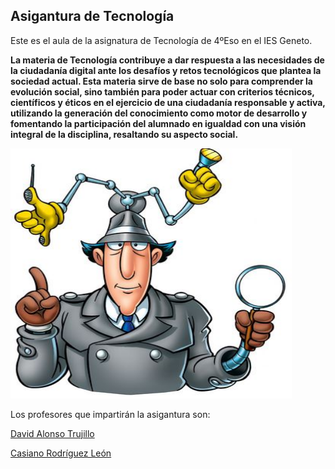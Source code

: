 ## Asigantura de Tecnología

Este es el aula de la asignatura de Tecnología de 4ºEso en el IES Geneto.

**La materia de Tecnología contribuye a dar respuesta a las necesidades de la ciudadanía digital ante los desafíos y retos tecnológicos que plantea la sociedad actual. Esta materia sirve de base no solo para comprender la evolución social, sino también para poder actuar con criterios técnicos, científicos y éticos en el ejercicio de una ciudadanía responsable y activa, utilizando la generación del conocimiento como motor de desarrollo y fomentando la participación del alumnado en igualdad con una visión integral de la disciplina, resaltando su aspecto social.**

<img src="https://github.com/ULL-MFP-AET-2324/equipos-eq-david-joana/blob/main/image/inspector.jpg"  width="450" height="400" />

Los profesores que impartirán la asigantura son:

[David Alonso Trujillo](https://github.com/DAT-995)

[Casiano Rodríguez León](https://github.com/casiano-rodriguez)
